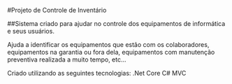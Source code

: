 #Projeto de Controle de Inventário

##Sistema criado para ajudar no controle dos equipamentos de informática e seus usuários.

Ajuda a identificar os equipamentos que estão com os colaboradores, equipamentos na garantia ou fora dela, equipamentos com manutenção preventiva realizada a muito tempo, etc...

Criado utilizando as seguintes tecnologias:
.Net Core
C#
MVC
